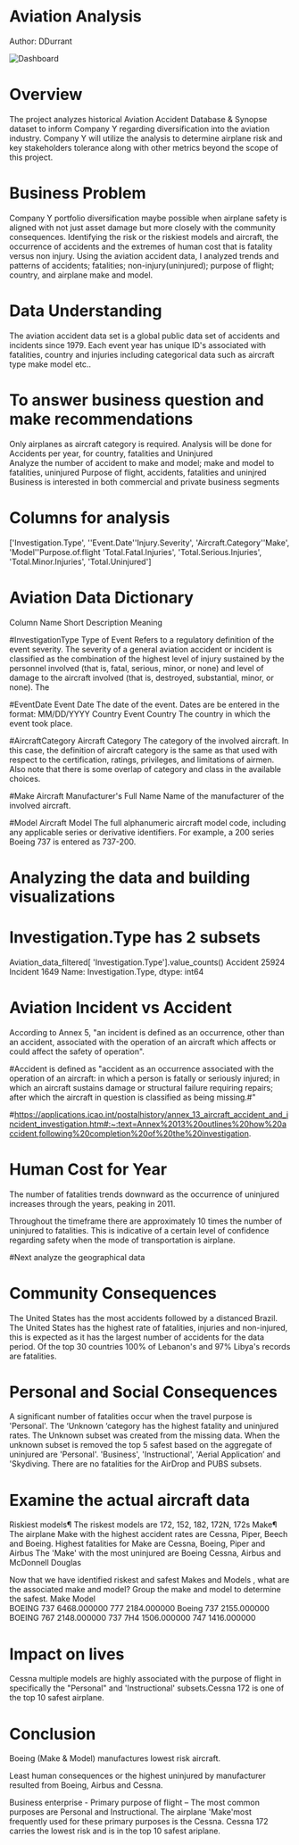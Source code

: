 # Aviation Analysis 
Author: DDurrant


![Dashboard](https://public.tableau.com/views/Learn-wb-12-24-2023Aviation/AviationData?:language=en-US&:display_count=n&:origin=viz_share_link)


# Overview 
The project analyzes historical Aviation Accident Database & Synopse dataset to inform Company Y regarding diversification into the aviation industry. Company Y will utilize the analysis to determine airplane risk and key stakeholders tolerance  along with other metrics beyond the scope of this project.
# Business Problem

Company Y portfolio diversification maybe possible when airplane safety is aligned with not just asset damage but more closely with the community consequences. Identifying the risk or the riskiest models and aircraft, the occurrence of accidents and the extremes of human cost that is fatality versus non injury. Using the aviation accident data, I analyzed trends and patterns of accidents; fatalities; non-injury(uninjured); purpose of flight; country, and airplane make and model.

# Data Understanding
The aviation accident data set is a global public data set of accidents and incidents since 1979. Each event year has unique ID's associated with fatalities, country and injuries including categorical data such as aircraft type make model etc..




# To answer business question and  make recommendations
Only airplanes as  aircraft category is required.
Analysis will be done for Accidents per year, for country, fatalities and Uninjured  
Analyze the number of accident to make and model; make and model to fatalities, uninjured
Purpose of flight, accidents, fatalities and uninjred 
Business is interested in both commercial and private business segments 


# Columns for analysis 
['Investigation.Type', ''Event.Date''Injury.Severity', 'Aircraft.Category''Make', 'Model''Purpose.of.flight 'Total.Fatal.Injuries', 'Total.Serious.Injuries', 'Total.Minor.Injuries', 'Total.Uninjured']

# Aviation Data Dictionary

Column Name	           Short Description           Meaning

#InvestigationType   Type of Event     Refers to a regulatory definition of the event severity. The severity of a general aviation accident or incident is classified as the combination of the highest level of injury sustained by the personnel involved (that is, fatal, serious, minor, or none) and level of damage to the aircraft involved (that is, destroyed, substantial, minor, or none). The

#EventDate	Event Date	The date of the event. Dates are be entered in the format: MM/DD/YYYY
Country	Event Country	The country in which the event took place.

#AircraftCategory	   Aircraft Category	The category of the involved aircraft. In this case, the definition of aircraft category is the same as that used with respect to the certification, ratings, privileges, and limitations of airmen. Also note that there is some overlap of category and class in the available choices.

#Make	Aircraft Manufacturer's Full Name	Name of the manufacturer of the involved aircraft.

#Model	Aircraft Model	The full alphanumeric aircraft model code, including any applicable series or derivative identifiers. For example, a 200 series Boeing 737 is entered as 737-200.


# Analyzing the data and building visualizations

# Investigation.Type has 2 subsets
Aviation_data_filtered[ 'Investigation.Type'].value_counts()
Accident    25924
Incident     1649
Name: Investigation.Type, dtype: int64

# Aviation Incident vs Accident
According to Annex 5, "an incident is defined as an occurrence, other than an accident, associated with the operation of an aircraft which affects or could affect the safety of operation".

#Accident is defined as "accident as an occurrence associated with the operation of an aircraft: in which a person is fatally or seriously injured; in which an aircraft sustains damage or structural failure requiring repairs; after which the aircraft in question is classified as being missing.#"

#https://applications.icao.int/postalhistory/annex_13_aircraft_accident_and_incident_investigation.htm#:~:text=Annex%2013%20outlines%20how%20accident,following%20completion%20of%20the%20investigation.

# Human Cost for Year
The number of fatalities trends downward as the occurrence of uninjured increases through the years, peaking in 2011. 

Throughout the timeframe there are approximately 10 times the number of uninjured to fatalities. This is  indicative of a certain level of confidence regarding safety when the mode of transportation is airplane.

#Next analyze the geographical data


# Community Consequences 
The United States has the most accidents followed by a distanced Brazil.
The United States has the highest rate of fatalities, injuries and non-injured, this is expected 
as it has the largest number of accidents for the data period. Of the top 30 countries 100% of Lebanon's  and 97% Libya's records are fatalities.

# Personal and Social Consequences
A significant number of fatalities occur when the travel purpose is 'Personal'. 
The ‘Unknown ‘category has the highest fatality and uninjured rates. The Unknown subset was created from the missing data. When the unknown subset is removed the top 5 safest based on the aggregate of uninjured are 'Personal'. 'Business', 'Instructional', 'Aerial Application’ and 'Skydiving.  There are no fatalities for the AirDrop and PUBS subsets.


# Examine the actual aircraft data
Riskiest models¶
The riskest models are 172, 152, 182, 172N, 172s
Make¶
The airplane Make with the highest accident rates are Cessna, Piper, Beech and Boeing. Highest fatalities for Make are Cessna, Boeing, Piper and Airbus The 'Make' with the most uninjured are Boeing Cessna, Airbus and McDonnell Douglas

Now that we have identified riskest and safest Makes and Models , what are the associated make and model? Group the make and model to determine the safest.
Make    Model  
BOEING  737        6468.000000
        777        2184.000000
Boeing  737        2155.000000
BOEING  767        2148.000000
        737 7H4    1506.000000
        747        1416.000000

# Impact on lives
Cessna multiple models are highly associated with the purpose of flight in specifically the "Personal" and 'Instructional' subsets.Cessna 172 is one of the top 10 safest airplane.


# Conclusion 
Boeing (Make & Model) manufactures lowest risk aircraft.

Least human consequences or the highest uninjured by manufacturer resulted from Boeing, Airbus and Cessna. 

Business enterprise - Primary purpose of flight – The most common purposes are Personal and Instructional. The airplane 'Make'most frequently used for these primary purposes is the Cessna. Cessna 172  carries the lowest risk and is in the top 10 safest ariplane.
                   

